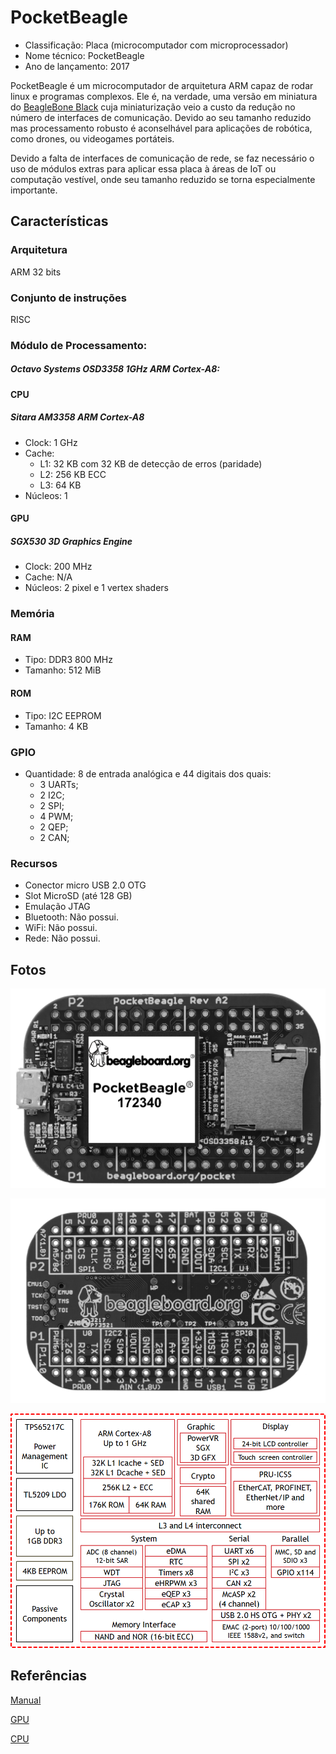# PocketBeagle

- Classificação: Placa (microcomputador com microprocessador)
- Nome técnico: PocketBeagle
- Ano de lançamento: 2017

PocketBeagle é um microcomputador de arquitetura ARM capaz de rodar linux e programas complexos. Ele é, na verdade, uma versão em miniatura do [BeagleBone Black](BeagleBone_Black.md) cuja miniaturização veio a custo da redução no número de interfaces de comunicação. Devido ao seu tamanho reduzido mas processamento robusto é aconselhável para aplicações de robótica, como drones, ou videogames portáteis.

Devido a falta de interfaces de comunicação de rede, se faz necessário o uso de módulos extras para aplicar essa placa à áreas de IoT ou computação vestível, onde seu tamanho reduzido se torna especialmente importante.

## Características

### Arquitetura
ARM 32 bits

### Conjunto de instruções
RISC

### Módulo de Processamento:
##### Octavo Systems OSD3358 1GHz ARM Cortex-A8:
#### CPU
##### Sitara AM3358 ARM Cortex-A8 

- Clock: 1 GHz
- Cache:
  - L1: 32 KB com 32 KB de detecção de erros (paridade)
  - L2: 256 KB ECC
  - L3: 64 KB
- Núcleos: 1

#### GPU
##### SGX530 3D Graphics Engine 
- Clock: 200 MHz
- Cache: N/A
- Núcleos: 2 pixel e 1 vertex shaders

### Memória
#### RAM
- Tipo: DDR3 800 MHz
- Tamanho: 512 MiB

#### ROM
- Tipo: I2C EEPROM
- Tamanho: 4 KB

### GPIO

- Quantidade: 8 de entrada analógica e 44 digitais dos quais:
  - 3 UARTs;
  - 2 I2C;
  - 2 SPI;
  - 4 PWM;
  - 2 QEP;
  - 2 CAN;

### Recursos

- Conector micro USB 2.0 OTG
- Slot MicroSD (até 128 GB)
- Emulação JTAG
- Bluetooth: Não possui.
- WiFi: Não possui.
- Rede:  Não possui.

## Fotos

![Board Front](imgs/PocketBeagle_Front_BW.jpg)

![Board Back](imgs/PocketBeagle_Back_BW.jpg)

![CPU Module blocks](imgs/PocketBeagle_cpublock.png)

## Referências

[Manual](https://github.com/beagleboard/pocketbeagle/wiki/System-Reference-Manual)

[GPU](https://en.wikipedia.org/wiki/PowerVR#Series5_(SGX))

[CPU](https://www.ti.com/lit/ds/symlink/am3358.pdf?ts=1600798333233&ref_url=https%253A%252F%252Fwww.ti.com%252Fproduct%252FAM3358)
